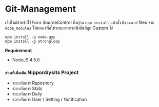 # Git-Management

เว็บไซต์สำหรับใช้จัดการ SourceControl พื้นฐาน `npm install` แล้วสั่ง `Discard` files จาก `node_modules` ให้หมด  เพื่อให้ระบบสามารถฟังชั่นที่ถูก Custom ได้

```
npm install -g node-gyp
npm install -g strongloop
```

**Requirement**

 - NodeJS 4.5.0


### `ส่วนที่เพิ่มเติม` NipponSysits Project
- ระบบจัดการ Repository
- ระบบจัดการ Stats
- ระบบจัดการ Daily
- ระบบจัดการ User / Setting / Notification
